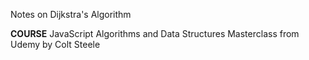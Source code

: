 Notes on Dijkstra's Algorithm

**COURSE**
JavaScript Algorithms and Data Structures Masterclass from Udemy by Colt Steele
